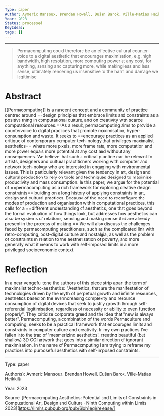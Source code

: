 ```yaml
---
Type: paper
Author: Aymeric Mansoux, Brendan Howell, Dušan Barok, Ville-Matias Heikkilä
Year: 2023
Status: processed
KeyIdeas: 
tags: []
---
```


---
>Permacomputing could therefore be an effective cultural counter-voice to a digital aesthetic that encourages maximisation, e.g. high bandwidth, high resolution, more computing power at any cost, for anything, sensing and capturing more, while making less and less sense, ultimately rendering us insensitive to the harm and damage we legitimise

# Abstract

[[Permacomputing]] is a nascent concept and a community of practice centred around ==design principles that embrace limits and constraints as a positive thing in computational culture, and on creativity with scarce computational resources.==As a result, permacomputing aims to provide a countervoice to digital practices that promote maximisation, hyper-consumption and waste. It seeks to ==encourage practices as an applied critique of contemporary computer tech-nology that privileges maximalist aesthetics== where more pixels, more frame rate, more computation and more power equals more potential at any cost and without any consequences. We believe that such a critical practice can be relevant to artists, designers and cultural practitioners working with computer and network tech-nology who are interested in engaging with environmental issues. This is particularly relevant given the tendency in art, design and cultural production to rely on tools and techniques designed to maximise productivity and mass consumption.
In this paper, we argue for the potential of ==permacomputing as a rich framework for exploring creative design constraints== building on a long history of applying constraints in art, design and cultural practices. Because of the need to reconfigure the modes of production and organisation within computational practices, this calls for a ==different understanding of aesthetics, one that goes beyond the formal evaluation of how things look, but addresses how aesthetics can also be systems of relations, sensing and making sense that are already present in the process of making.== We will also discuss the challenges faced by permacomputing practitioners, such as the complicated link with retro-computing, post-digital culture and nostalgia, as well as the problem of constraints in relation to the aesthetisation of poverty, and more generally what it means to work with self-imposed limits in a more privileged socioeconomic context.

# Reflection

In a near vengeful tone the authors of this piece strip apart the term of maximalist techno-aesthetics: "Aesthetics, that are the manifestation of technologies driven by the myth of perpetual growth and infinite resources, aesthetics based on the everincreasing complexity and resource consumption of digital devices that seek to justify growth through self-referential legitimisation, regardless of necessity or ability to even function properly". They criticize corporate greed and the idea that "new is always better". Permacomputing, a combination of the words Permaculture and computing, seeks to be a practical framework that encourages limits and constraints in computer culture and creativity. In my own practices I've fallen into the trap of 'mesmerizing aesthetics', creating beautiful (but shallow) 3D CGI artwork that goes into a similar direction of ignorant maximisation. In the name of Permacomputing I am trying to reframe my practices into purposeful aesthetics with self-imposed constraints.

---

Type: paper

Author(s): Aymeric Mansoux, Brendan Howell, Dušan Barok, Ville-Matias Heikkilä

Year: 2023

Source: [Permacomputing Aesthetics: Potential and Limits of Constraints in Computational Art, Design and Culture · Ninth Computing within Limits 2023](https://limits.pubpub.org/pub/6loh1eqi/release/1
